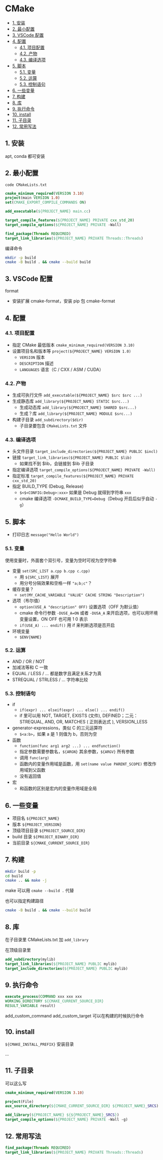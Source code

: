 # CMake

- [1. 安装](#1-安装)
- [2. 最小配置](#2-最小配置)
- [3. VSCode 配置](#3-vscode-配置)
- [4. 配置](#4-配置)
  - [4.1. 项目配置](#41-项目配置)
  - [4.2. 产物](#42-产物)
  - [4.3. 编译选项](#43-编译选项)
- [5. 脚本](#5-脚本)
  - [5.1. 变量](#51-变量)
  - [5.2. 运算](#52-运算)
  - [5.3. 控制语句](#53-控制语句)
- [6. 一些变量](#6-一些变量)
- [7. 构建](#7-构建)
- [8. 库](#8-库)
- [9. 执行命令](#9-执行命令)
- [10. install](#10-install)
- [11. 子目录](#11-子目录)
- [12. 常用写法](#12-常用写法)

## 1. 安装

apt, conda 都可安装

## 2. 最小配置

`code CMakeLists.txt`

```cmake
cmake_minimum_required(VERSION 3.10)
project(main VERSION 1.0)
set(CMAKE_EXPORT_COMPILE_COMMANDS ON)

add_executable(${PROJECT_NAME} main.cc)

target_compile_features(${PROJECT_NAME} PRIVATE cxx_std_20)
target_compile_options(${PROJECT_NAME} PRIVATE -Wall)

find_package(Threads REQUIRED)
target_link_libraries(${PROJECT_NAME} PRIVATE Threads::Threads)
```

编译命令

```sh
mkdir -p build
cmake -B build . && cmake --build build
```

## 3. VSCode 配置

format

- 安装扩展 cmake-format，安装 pip 包 cmake-format

## 4. 配置

### 4.1. 项目配置

- 指定 CMake 最低版本 `cmake_minimum_required(VERSION 3.10)`
- 设置项目名和版本等 `project(${PROJECT_NAME} VERSION 1.0)`
  - `VERSION` 版本
  - `DESCRIPTION` 描述
  - `LANGUAGES` 语言（C / CXX / ASM / CUDA）

### 4.2. 产物

- 生成可执行文件 `add_executable(${PROJECT_NAME} $src $src ...)`
- 生成静态库 `add_library(${PROJECT_NAME} STATIC $src...)`
  - 生成动态库 `add_library(${PROJECT_NAME} SHARED $src...)`
  - 生成？库 `add_library(${PROJECT_NAME} MODULE $src...)`
- 构建子目录 `add_subdirectory($dir)`
  - 子目录要包含 `CMakeLists.txt` 文件

### 4.3. 编译选项

- 头文件目录 `target_include_directories(${PROJECT_NAME} PUBLIC $incl)`
- 链接 `target_link_libraries(${PROJECT_NAME} PUBLIC $lib)`
  - 如果找不到 $lib，会链接到 $lib 子目录
- 指定编译选项 `target_compile_options(${PROJECT_NAME} PRIVATE -Wall)`
- 指定标准 `target_compile_features(${PROJECT_NAME} PRIVATE cxx_std_20)`
- 指定 BUILD_TYPE (Debug, Release)
  - `$<$<CONFIG:Debug>:xxx>` 如果是 Debug 就得到字符串 `xxx`
  - cmake 编译选项 `-DCMAKE_BUILD_TYPE=Debug`（Debug 开启后似乎自动 `-g`）

## 5. 脚本

- 打印日志 `message("Hello World")`

### 5.1. 变量

使用变量时，外面套个双引号，变量为空时可视为空字符串

- 变量 `set(SRC_LIST a.cpp b.cpp c.cpp)`
  - 用 `${SRC_LIST}` 展开
  - 用分号分隔效果和空格一样 `"a;b;c"`？
- 缓存变量？
  - `set(MY_CACHE_VARIABLE "VALUE" CACHE STRING "Description")`
- 选项（布尔值）
  - `option(USE_A "description" OFF)` 设置选项（OFF 为默认值）
  - cmake 命令行参数 `-DUSE_A=ON` 或者 `-DUSA_A` 来开启选项，也可以用环境变量设置，ON OFF 也可用 1 0 表示
  - `if(USE_A) ... endif()` 用 if 来判断选项是否开启
- 环境变量
  - `$ENV{NAME}`

### 5.2. 运算

- AND / OR / NOT
- 加减法等和 C 一致
- EQUAL / LESS / ... 都是数字且满足关系才为真
- STREQUAL / STRLESS / ... 字符串比较

### 5.3. 控制语句

- if
  - `if(expr) ... elseif(expr) ... else() ... endif()`
  - if 里可以用 NOT, TARGET, EXISTS (文件), DEFINED；二元：STREQUAL, AND, OR, MATCHES ( 正则表达式 ), VERSION_LESS
- generator-expressions，类似 C 的三元运算符
  - `$<a:b>`，如果 a 是 1 则值为 b，否则为空
- 函数
  - `function(func arg1 arg2 ...) ... endfunction()`
  - 指定参数需要参数名，`${ARGN}` 其余参数，`${ARGV}` 所有参数
  - 调用 `func(arg)`
  - 函数内的变量作用域是函数，用 `set(name value PARENT_SCOPE)` 修改作用域到父函数
  - 没有返回值
- 宏
  - 和函数的区别是宏内的变量作用域是全局

## 6. 一些变量

- 项目名 `${PROJECT_NAME}`
- 版本 `${PROJECT_VERSION}`
- 顶级项目目录 `${PROJECT_SOURCE_DIR}`
- build 目录 `${PROJECT_BINARY_DIR}`
- 当前目录 `${CMAKE_CURRENT_SOURCE_DIR}`

## 7. 构建

```sh
mkdir build -p
cd build
cmake .. && make -j
```

make 可以用 `cmake --build .` 代替

也可以指定构建路径

```sh
cmake -B build . && cmake --build build
```

## 8. 库

在子目录里 CMakeLists.txt 加 `add_library`

在顶级目录里

```cmake
add_subdirectory(mylib)
target_link_libraries(${PROJECT_NAME} PUBLIC mylib)
target_include_directories(${PROJECT_NAME} PUBLIC mylib)
```

## 9. 执行命令

```cmake
execute_process(COMMAND xxx xxx xxx 
WORKING_DIRECTORY ${CMAKE_CURRENT_SOURCE_DIR}
RESULT_VARIABLE result)
```

add_custom_command add_custom_target 可以在构建的时候执行命令

## 10. install

`${CMAKE_INSTALL_PREFIX}` 安装目录

...

## 11. 子目录

可以这么写

```cmake
cmake_minimum_required(VERSION 3.10)

project(File)
aux_source_directory(${CMAKE_CURRENT_SOURCE_DIR} ${PROJECT_NAME}_SRCS)

add_library(${PROJECT_NAME} ${${PROJECT_NAME}_SRCS})
target_compile_options(${PROJECT_NAME} PRIVATE -Wall -g)
```

## 12. 常用写法

```cmake
find_package(Threads REQUIRED)
target_link_libraries(${PROJECT_NAME} PRIVATE Threads::Threads)
```
